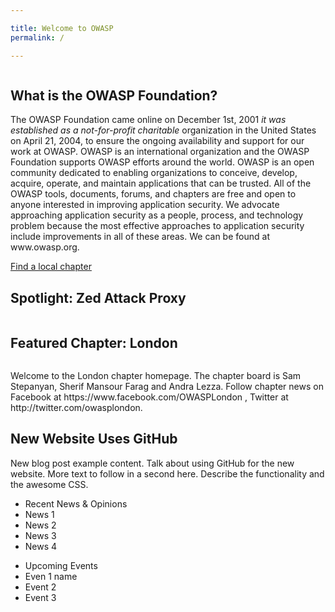 ```yaml
---

title: Welcome to OWASP
permalink: /

---
```


<!-- Rebuild Site Tag 11 -->
<section class="homepage-promo">
  <img src="https://via.placeholder.com/400x400" alt="">
</section>

<section class="homepage-welcome">
  <h1>What is the OWASP Foundation?</h1>
  <p>The OWASP Foundation came online on December 1st, 2001 <em>it was established as a not-for-profit charitable</em>
     organization in the United States on April 21, 2004, to ensure the ongoing availability and support for our work at OWASP. OWASP is an international organization and the OWASP Foundation supports OWASP efforts around the world. OWASP is an open community dedicated to enabling organizations to conceive, develop, acquire, operate, and maintain applications that can be trusted. All of the OWASP tools, documents, forums, and chapters are free and open to anyone interested in improving application security. We advocate approaching application security as a people, process, and technology problem because the most effective approaches to application security include improvements in all of these areas. We can be found at www.owasp.org. </p>
  <a href="" class="callout-link">Find a local chapter</a>
</section>

<section class="homepage-project">
  <h2>Spotlight: Zed Attack Proxy</h2>
  <img src="https://via.placeholder.com/400x200" alt="">
  <p></p>
</section>

<section class="homepage-chapter">
  <h2>Featured Chapter: London</h2>
  <img src="https://via.placeholder.com/400x200" alt="">
  <p>Welcome to the London chapter homepage. The chapter board is Sam Stepanyan, Sherif Mansour Farag and Andra Lezza. Follow chapter news on Facebook at https://www.facebook.com/OWASPLondon , Twitter at http://twitter.com/owasplondon.</p>
</section>

<section class="homepage-blog">
  <h2>New Website Uses GitHub</h2>
  <p>New blog post example content. Talk about using GitHub for the new website. More text to follow in a second here. Describe the functionality and the awesome CSS.</p>
</section>

<section class="homepage-news">
  <ul>
    <li>Recent News & Opinions</li>
    <li>News 1</li>
    <li>News 2</li>
    <li>News 3</li>
    <li>News 4</li>
  </ul>
  <ul>
    <li>Upcoming Events</li>
    <li>Even 1 name</li>
    <li>Event 2</li>
    <li>Event 3</li>
  </ul>
</section>
